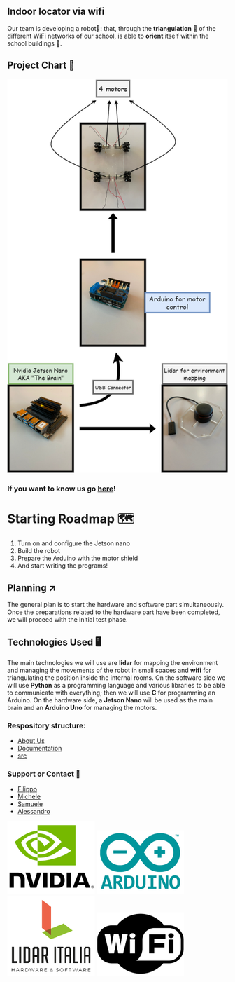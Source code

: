 ## Indoor locator via wifi

Our team is developing a robot🤖: that, through the **triangulation** 📐 of the different WiFi networks of our school, is able to **orient** itself within the school buildings 🏫. 

## Project Chart 🚀

![chart](/docs/assets/images/Cassis_group_diagram.png)

### If you want to know us go [here](https://github.com/cassis-squad/about-us)!

# Starting Roadmap 🗺️

 1. Turn on and configure the Jetson nano
 2. Build the robot
 3. Prepare the Arduino with the motor shield
 4. And start writing the programs!

## Planning ↗️

The general plan is to start the hardware and software part simultaneously. 
Once the preparations related to the hardware part have been completed, we will proceed with the initial test phase.

## Technologies Used 🖥️

The main technologies we will use are **lidar** for mapping the environment and managing the movements of the robot in small spaces and **wifi** for triangulating the position inside the internal rooms.
On the software side we will use **Python** as a programming language and various libraries to be able to communicate with everything; then we will use **C** for programming an Arduino.
On the hardware side, a **Jetson Nano** will be used as the main brain and an **Arduino Uno** for managing the motors. 

### Respository structure:
* [About Us](https://github.com/cassis-squad/about-us)
* [Documentation](https://github.com/cassis-squad/doc)
* [src](https://github.com/cassis-squad/src)

### Support or Contact 📱

 - [Filippo](mailto:filippo.ferrando@itiscuneo.eu)
 - [Michele](mailto:michele.alladio@itiscuneo.eu)
 - [Samuele](mailto:samuele.forneris@itiscuneo.eu)
 - [Alessandro](mailto:alessandro.seimandi@itiscuneo.eu)

![nvidia](/docs/assets/images/nvidia_final.png)
![arduino](/docs/assets/images/arduino_final.png)
![lidar](/docs/assets/images/lidar_final.png)
![wifi](/docs/assets/images/wifi_final.png)
